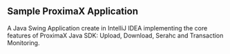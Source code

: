 ## Sample ProximaX Application
A Java Swing Application create in IntelliJ IDEA implementing the core features of ProximaX Java SDK: Upload, Download, Serahc and Transaction Monitoring.
